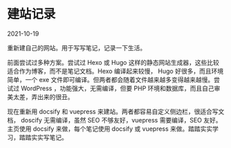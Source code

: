 # 建站记录



2021-10-19

重新建自己的网站。用于写写笔记，记录一下生活。

前面尝试过多种方案。尝试过 Hexo 或 Hugo 这样的静态网站生成器，这些比较适合作为博客，而不是笔记文档。Hexo 编译起来较慢， Hugo 好很多，而且环境简单，一个 exe 文件即可编译。但两者都会随着文件越来越多变得越来越慢。尝试过 WordPress ，功能强大，无需编译，但要 PHP 环境和数据库，而且自己审美太差，弄出来的很丑。

现在重新用 docsify 和 vuepress 来建站。两者都容易自定义侧边栏，很适合写文档， doscify 无需编译，虽然 SEO 不够友好，vuepress 需要编译，SEO 友好。主页使用 docsify 来做，每个笔记使用 docsify 或 vuepress 来做。踏踏实实学习，踏踏实实写笔记。


